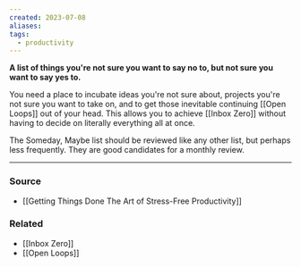 ```yaml
---
created: 2023-07-08
aliases: 
tags:
  - productivity
---
```

**A list of things you're not sure you want to say no to, but not sure you want to say yes to.**

You need a place to incubate ideas you're not sure about, projects you're not sure you want to take on, and to get those inevitable continuing [[Open Loops]] out of your head. This allows you to achieve [[Inbox Zero]] without having to decide on literally everything all at once. 

The Someday, Maybe list should be reviewed like any other list, but perhaps less frequently. They are good candidates for a monthly review.

---

### Source
- [[Getting Things Done The Art of Stress-Free Productivity]]

### Related
- [[Inbox Zero]]
- [[Open Loops]]